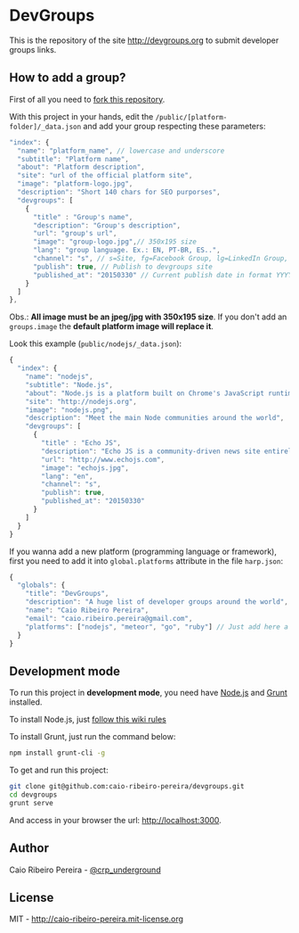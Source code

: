 # DevGroups

This is the repository of the site http://devgroups.org to submit developer groups links.

## How to add a group?

First of all you need to [fork this repository](https://github.com/caio-ribeiro-pereira/devgroups/fork). 

With this project in your hands, edit the `/public/[platform-folder]/_data.json` and add your group respecting these parameters: 

``` javascript
"index": {
  "name": "platform_name", // lowercase and underscore
  "subtitle": "Platform name",
  "about": "Platform description",
  "site": "url of the official platform site", 
  "image": "platform-logo.jpg",
  "description": "Short 140 chars for SEO purporses",
  "devgroups": [
    {
      "title" : "Group's name", 
      "description": "Group's description",
      "url": "group's url",
      "image": "group-logo.jpg",// 350x195 size
      "lang": "group language. Ex.: EN, PT-BR, ES..",
      "channel": "s", // s=Site, fg=Facebook Group, lg=LinkedIn Group, gg=Google Groups or gc=Google+ Community
      "publish": true, // Publish to devgroups site
      "published_at": "20150330" // Current publish date in format YYYYMMDD
    }
  ]
},
```

Obs.: **All image must be an jpeg/jpg with 350x195 size**. If you don't add an `groups.image` the **default platform image will replace it**.

Look this example (`public/nodejs/_data.json`):

``` javascript
{
  "index": {
    "name": "nodejs",
    "subtitle": "Node.js",
    "about": "Node.js is a platform built on Chrome's JavaScript runtime for easily building fast, scalable network applications. Node.js uses an event-driven, non-blocking I/O model that makes it lightweight and efficient, perfect for data-intensive real-time applications that run across distributed devices.",
    "site": "http://nodejs.org",
    "image": "nodejs.png",
    "description": "Meet the main Node communities around the world",
    "devgroups": [
      {
        "title" : "Echo JS",
        "description": "Echo JS is a community-driven news site entirely focused on JavaScript development, HTML5, and front-end news.",
        "url": "http://www.echojs.com",
        "image": "echojs.jpg",
        "lang": "en",
        "channel": "s",
        "publish": true,
        "published_at": "20150330"
      }
    ]
  }
}
```

If you wanna add a new platform (programming language or framework), first you need to add it into `global.platforms` attribute in the file `harp.json`:

``` javascript
{
  "globals": {
    "title": "DevGroups",
    "description": "A huge list of developer groups around the world",
    "name": "Caio Ribeiro Pereira",
    "email": "caio.ribeiro.pereira@gmail.com",
    "platforms": ["nodejs", "meteor", "go", "ruby"] // Just add here a new platform
  }
}
```

## Development mode

To run this project in **development mode**, you need have [Node.js](http://nodejs.org) and [Grunt](http://gruntjs.com) installed. 

To install Node.js, just [follow this wiki rules](http://nodejs.org/download) 

To install Grunt, just run the command below: 

``` bash
npm install grunt-cli -g
```

To get and run this project: 

``` bash
git clone git@github.com:caio-ribeiro-pereira/devgroups.git
cd devgroups
grunt serve
```

And access in your browser the url: [http://localhost:3000](http://localhost:3000).

## Author

Caio Ribeiro Pereira - [@crp_underground](http://twitter.com/crp_underground)

## License

MIT - http://caio-ribeiro-pereira.mit-license.org
